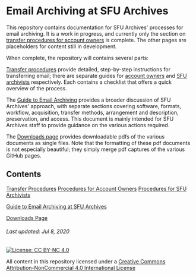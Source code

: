 # Email Archiving at SFU Archives

This repository contains documentation for SFU Archives' processes for email archiving. It is a work in progress, and currently only the section on [transfer procedures for account owners](./transfer-procedures/account-owners.md) is complete. The other pages are placeholders for content still in development.

When complete, the repository will contains several parts:

[Transfer procedures](./transfer-procedures/transfer-home.md) provide detailed, step-by-step instructions for transferring email; there are separate guides for [account owners](./transfer-procedures/account-owners.md) and [SFU archivists](./transfer-procedures/archivist-home.md) respectively. Each contains a checklist that offers a quick overview of the process.

The [Guide to Email Archiving](./guide-email-archiving/gde-home.md) provides a broader discussion of SFU Archives' approach, with separate sections covering software, formats, workflow, acquisition, transfer methods, arrangement and description, preservation, and access. This document is mainly intended for SFU Archives staff to provide guidance on the various actions required.

The [Downloads page](./pdf-downloads/pdf-home.md) provides downloadable pdfs of the various documents as single files. Note that the formatting of these pdf documents is not especially beautiful; they simply merge pdf captures of the various GitHub pages.

## Contents

[Transfer Procedures](./transfer-procedures/transfer-home.md)
  [Procedures for Account Owners](./transfer-procedures/account-owners.md)
  [Procedures for SFU Archivists](./transfer-procedures/archivist-home.md)

[Guide to Email Archiving at SFU Archives](./guide-email-archiving/gde-home.md)

[Downloads Page](./pdf-downloads/pdf-home.md)

###### Last updated: Jul 8, 2020

[![License: CC BY-NC 4.0](https://img.shields.io/badge/License-CC%20BY--NC%204.0-lightgrey.svg)](https://creativecommons.org/licenses/by-nc/4.0/)

All content in this repository licensed under a [Creative Commons Attribution-NonCommercial 4.0 International License](https://creativecommons.org/licenses/by-nc/4.0/)
